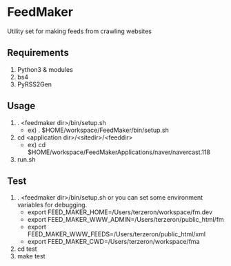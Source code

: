 FeedMaker
=========

Utility set for making feeds from crawling websites

Requirements
------------

1. Python3 & modules
  1. bs4
  1. PyRSS2Gen

Usage
-----

1. . \<feedmaker dir\>/bin/setup.sh
    * ex) . $HOME/workspace/FeedMaker/bin/setup.sh
1. cd \<application dir\>/\<sitedir\>/\<feeddir\>
    * ex) cd $HOME/workspace/FeedMakerApplications/naver/navercast.118
1. run.sh

Test
----

1. . \<feedmaker dir\>/bin/setup.sh
	or you can set some environment variables for debugging.
	* export FEED_MAKER_HOME=/Users/terzeron/workspace/fm.dev
	* export FEED_MAKER_WWW_ADMIN=/Users/terzeron/public_html/fm
	* export FEED_MAKER_WWW_FEEDS=/Users/terzeron/public_html/xml
	* export FEED_MAKER_CWD=/Users/terzeron/workspace/fma
1. cd test
1. make test
